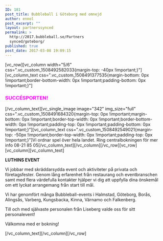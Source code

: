 ```yaml
---
ID: 181
post_title: Bubbleball i Göteborg med omnejd
author: ennol
post_excerpt: ""
layout: partnerssynced
permalink: >
  http://2017.bubbleball.se/Partners
  synced/goteborg/
published: true
post_date: 2017-03-08 19:09:15
---
```

[vc_row][vc_column width="5/6" css=".vc_custom_1508492582033{margin-top: -40px !important;}"][vc_column_text css=".vc_custom_1508491377535{margin-bottom: 0px !important;border-bottom-width: 0px !important;padding-bottom: 0px !important;}"]
<h3><span style="color: #ff00ff;"><strong>SUCCÉSPORTEN!</strong></span></h3>
[/vc_column_text][vc_single_image image="342" img_size="full" css=".vc_custom_1508491684320{margin-top: 0px !important;margin-bottom: 0px !important;border-top-width: 0px !important;border-bottom-width: 0px !important;padding-top: 0px !important;padding-bottom: 0px !important;}"][vc_column_text css=".vc_custom_1508492549021{margin-top: -50px !important;border-top-width: 0px !important;padding-top: 0px !important;}"]Vi ordnar spel över hela landet. Ring centralbokningen för mer info 08-21 85 05[/vc_column_text][/vc_column][/vc_row][vc_row][vc_column][vc_column_text]
<div id="block_container_87785171" class="block_container presentation_image_block">
<div id="block_87785171">
<div class="h24_normal_text">
<div class="h24_image_block_align h24_image_block_align_left h24_image_block_radius_medium "><img id="block_img_87785171" class="presentation_image_block_image" title="" src="http://dst15js82dk7j.cloudfront.net/183390/46431628-TfvyH.jpg" alt="" /></div>
</div>
</div>
</div>
<div id="block_container_87784889" class="block_container standard_text_block text_block">
<div id="block_87784889">
<div id="block_87784889_text_content" class="text_content">

<strong>LUTHINS EVENT</strong>

Vi jobbar med skräddarsydda event och aktiviteter på privata och företagsfester. Genom lång erfarenhet från restaurang och eventbranschen samt med flera värdefulla kontakter hjälper vi dig att uppfylla dina önskemål om ett lyckat arrangemang från start till mål.

Vi har genomfört många Bubbleball-events i Halmstad, Göteborg, Borås, Alingsås, Varberg, Kungsbacka, Kinna, Värnamo och Falkenberg.

Till och med självaste personalen från Liseberg valde oss för sitt personalevent!

Välkomna med er bokning!

</div>
</div>
</div>
[/vc_column_text][/vc_column][/vc_row]